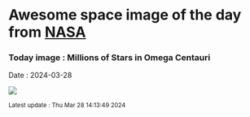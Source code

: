 
# Awesome space image of the day from [NASA](https://api.nasa.gov/)

### Today image : Millions of Stars in Omega Centauri
Date : 2024-03-28

![](https://apod.nasa.gov/apod/image/2403/NGC5139_mdf1024.png)

<small>Latest update : Thu Mar 28 14:13:49 2024</small>
        